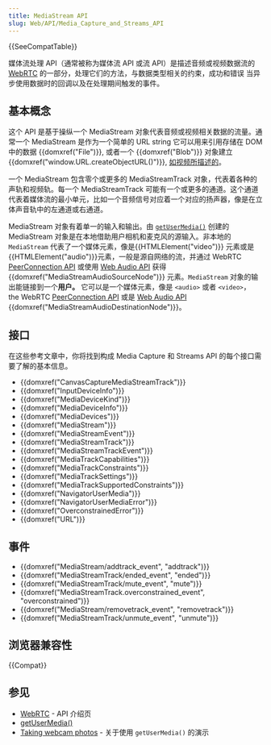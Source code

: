```yaml
---
title: MediaStream API
slug: Web/API/Media_Capture_and_Streams_API
---
```


{{SeeCompatTable}}

媒体流处理 API（通常被称为媒体流 API 或流 API）是描述音频或视频数据流的 [WebRTC](/zh-CN/docs/WebRTC) 的一部分，处理它们的方法，与数据类型相关的约束，成功和错误 当异步使用数据时的回调以及在处理期间触发的事件。

## 基本概念

这个 API 是基于操纵一个 MediaStream 对象代表音频或视频相关数据的流量。通常一个 MediaStream 是作为一个简单的 URL string 它可以用来引用存储在 DOM 中的数据 {{domxref("File")}}, 或者一个 {{domxref("Blob")}} 对象建立 {{domxref("window.URL.createObjectURL()")}}, [如视频所描述的](/zh-CN/docs/WebRTC/taking_webcam_photos#Get_the_video)。

一个 MediaStream 包含零个或更多的 MediaStreamTrack 对象，代表着各种的声轨和视频轨。每一个 MediaStreamTrack 可能有一个或更多的通道。这个通道代表着媒体流的最小单元，比如一个音频信号对应着一个对应的扬声器，像是在立体声音轨中的左通道或右通道。

MediaStream 对象有着单一的输入和输出。由 [`getUserMedia()`](/zh-CN/docs/Web/API/MediaDevices/getUserMedia) 创建的 MediaStream 对象是在本地借助用户相机和麦克风的源输入。非本地的 `MediaStream` 代表了一个媒体元素，像是{{HTMLElement("video")}} 元素或是 {{HTMLElement("audio")}}元素，一般是源自网络的流，并通过 WebRTC [PeerConnection API](/zh-CN/docs/WebRTC/PeerConnection_API) 或使用 [Web Audio API](/zh-CN/docs/Web_Audio_API) 获得{{domxref("MediaStreamAudioSourceNode")}} 元素。`MediaStream` 对象的输出能链接到一个**用户。** 它可以是一个媒体元素，像是 `<audio>` 或者 `<video>`， the WebRTC [PeerConnection API](/zh-CN/docs/WebRTC/PeerConnection_API) 或是 [Web Audio API](/zh-CN/docs/Web_Audio_API) {{domxref("MediaStreamAudioDestinationNode")}}。

## 接口

在这些参考文章中，你将找到构成 Media Capture 和 Streams API 的每个接口需要了解的基本信息。

- {{domxref("CanvasCaptureMediaStreamTrack")}}
- {{domxref("InputDeviceInfo")}}
- {{domxref("MediaDeviceKind")}}
- {{domxref("MediaDeviceInfo")}}
- {{domxref("MediaDevices")}}
- {{domxref("MediaStream")}}
- {{domxref("MediaStreamEvent")}}
- {{domxref("MediaStreamTrack")}}
- {{domxref("MediaStreamTrackEvent")}}
- {{domxref("MediaTrackCapabilities")}}
- {{domxref("MediaTrackConstraints")}}
- {{domxref("MediaTrackSettings")}}
- {{domxref("MediaTrackSupportedConstraints")}}
- {{domxref("NavigatorUserMedia")}}
- {{domxref("NavigatorUserMediaError")}}
- {{domxref("OverconstrainedError")}}
- {{domxref("URL")}}

## 事件

- {{domxref("MediaStream/addtrack_event", "addtrack")}}
- {{domxref("MediaStreamTrack/ended_event", "ended")}}
- {{domxref("MediaStreamTrack/mute_event", "mute")}}
- {{domxref("MediaStreamTrack.overconstrained_event", "overconstrained")}}
- {{domxref("MediaStream/removetrack_event", "removetrack")}}
- {{domxref("MediaStreamTrack/unmute_event", "unmute")}}

## 浏览器兼容性

{{Compat}}

## 参见

- [WebRTC](/zh-CN/docs/WebRTC) - API 介绍页
- [getUserMedia()](/zh-CN/docs/Web/API/MediaDevices/getUserMedia)
- [Taking webcam photos](/zh-CN/docs/WebRTC/taking_webcam_photos) - 关于使用 `getUserMedia()` 的演示
